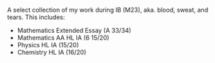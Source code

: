 A select collection of my work during IB (M23), aka. blood, sweat, and tears. This includes:
- Mathematics Extended Essay (A 33/34)
- Mathematics AA HL IA (6 15/20)
- Physics HL IA (15/20)
- Chemistry HL IA (16/20)